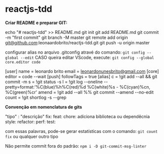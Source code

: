 # reactjs-tdd
**Criar README e preparar GIT:**

echo "# reactjs-tdd" >> README.md
git init
git add README.md
git commit -m "first commit"
git branch -M master
git remote add origin git@github.com:leonaardobrito/reactjs-tdd.git
git push -u origin master

configurar alias no arquivo .gitconfig atravé do comando:
`git config --global --edit`
CASO queira editar VScode, execute:
`git config --global core.editor code`



[user]
	name = leonardo brito
	email = leonardonunesbrito@gmail.com
[core]
	editor = code --wait
[push]
	followTags = true
[alias]
	c = !git add --all && git commit -m
	s = !git status -s
	l = !git log --oneline --pretty=format:'%C(blue)%h%C(red)%d %C(white)%s - %C(cyan)%cn, %C(green)%cr'
	amend = !git add --all %% git commit --amend --no-edit
	count = !git shortlog -s --grep


**Convenção em nomenclatura de gits**

"tipo" : "descrição"
fix:
feat: 
chore: adiciona biblioteca ou dependêcnia
style:
refactor:
perf:
test:

com essas palavras, pode-se gerar estatísticas com o comando:
`git count fix` ou qualquer outro tipo

 Não permite commit fora do padrão:
`npm i -D git-commit-msg-linter`
